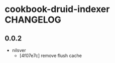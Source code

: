 cookbook-druid-indexer CHANGELOG
===============

## 0.0.2

  - nilsver
    - [4f07e7c] remove flush cache

